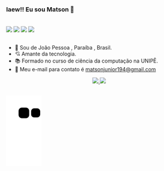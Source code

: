 ### Iaew!! Eu sou Matson 👋<br><br>

 <div>
    <a href="https://instagram.com/matsonjr_83" target="_blank"><img src="https://img.shields.io/badge/-Instagram-%23E4405F?style=for-the-badge&logo=instagram&logoColor=white" target="_blank"></a>
 <a href="https://discord.com/channels/1024805093993893958/1024805093993893961" target="_blank"><img src="https://img.shields.io/badge/Discord-7289DA?style=for-the-badge&logo=discord&logoColor=white" target="_blank"></a> 
  <a href = "mailto:matsonjuniorti@gmail.com"><img src="https://img.shields.io/badge/-Gmail-%23333?style=for-the-badge&logo=gmail&logoColor=white" target="_blank"></a>
  <a href="https://www.linkedin.com/in/matson-leite-55952a212/" target="_blank"><img src="https://img.shields.io/badge/-LinkedIn-%230077B5?style=for-the-badge&logo=linkedin&logoColor=white" target="_blank"></a> 
  
  ##
  
 </div>
 
- 📍 Sou de João Pessoa , Paraíba , Brasil.
- 💘 Amante da tecnologia.
- 📚 Formado no curso de ciência da computação na UNIPÊ.
- 📧 Meu e-mail para contato é matsonjunior194@gmail.com

<div align="center">
  <a href="https://github.com/matson83">
  <img height="180em" src="https://github-readme-stats.vercel.app/api?username=matson83&show_icons=true&theme=tokyonight&include_all_commits=true&count_private=true"/>
  <img height="180em" src="https://github-readme-stats.vercel.app/api/top-langs/?username=matson83&layout=compact&langs_count=7&theme=tokyonight"/>
</div>


##

<div> 
  
  ![Snake animation](https://github.com/matson83/matson83/blob/output/github-contribution-grid-snake.svg)
 
</div>
